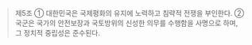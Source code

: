 > 제5조
> ① 대한민국은 국제평화의 유지에 노력하고 침략적 전쟁을 부인한다.
> ② 국군은 국가의 안전보장과 국토방위의 신성한 의무를 수행함을 사명으로 하며, 그 정치적 중립성은 준수된다.

